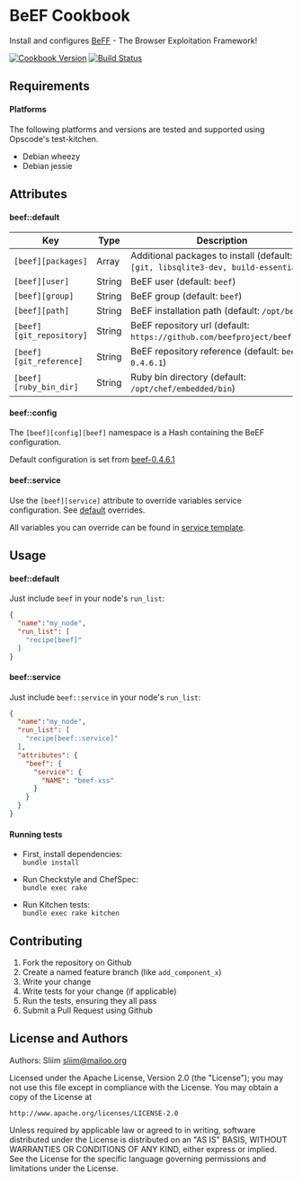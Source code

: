 BeEF Cookbook
=============
Install and configures [BeFF](http://beefproject.com) - The Browser Exploitation Framework!

[![Cookbook Version](https://img.shields.io/cookbook/v/beef.svg)](https://community.opscode.com/cookbooks/beef) [![Build Status](https://secure.travis-ci.org/sliim-cookbooks/beef.png)](http://travis-ci.org/sliim-cookbooks/beef)

Requirements
------------
#### Platforms
The following platforms and versions are tested and supported using Opscode's test-kitchen.
- Debian wheezy
- Debian jessie

Attributes
----------
#### beef::default
|               Key        |  Type  |                 Description                                                        |
| ------------------------ | ------ | ---------------------------------------------------------------------------------- |
| `[beef][packages]`       | Array  | Additional packages to install (default: `[git, libsqlite3-dev, build-essential]`) |
| `[beef][user]`           | String | BeEF user (default: `beef`)                                                        |
| `[beef][group]`          | String | BeEF group (default: `beef`)                                                       |
| `[beef][path]`           | String | BeEF installation path (default: `/opt/beef`)                                      |
| `[beef][git_repository]` | String | BeEF repository url (default: `https://github.com/beefproject/beef.git`)           |
| `[beef][git_reference]`  | String | BeEF repository reference (default: `beef-0.4.6.1`)                                |
| `[beef][ruby_bin_dir]`   | String | Ruby bin directory (default: `/opt/chef/embedded/bin`)                             |

#### beef::config
The `[beef][config][beef]` namespace is a Hash containing the BeEF configuration.

Default configuration is set from [beef-0.4.6.1](https://github.com/beefproject/beef/blob/beef-0.4.6.1/config.yaml)

#### beef::service
Use the `[beef][service]` attribute to override variables service configuration. See [default](attributes/service.rb) overrides.

All variables you can override can be found in [service template](template/default/init.erb#L13-L20).

Usage
-----
#### beef::default
Just include `beef` in your node's `run_list`:

```json
{
  "name":"my_node",
  "run_list": [
    "recipe[beef]"
  ]
}
```

#### beef::service
Just include `beef::service` in your node's `run_list`:

```json
{
  "name":"my_node",
  "run_list": [
    "recipe[beef::service]"
  ],
  "attributes": {
    "beef": {
      "service": {
        "NAME": "beef-xss"
      }
    }
  }
}
```

#### Running tests

- First, install dependencies:  
`bundle install`

- Run Checkstyle and ChefSpec:  
`bundle exec rake`

- Run Kitchen tests:  
`bundle exec rake kitchen`  

Contributing
------------

1. Fork the repository on Github
2. Create a named feature branch (like `add_component_x`)
3. Write your change
4. Write tests for your change (if applicable)
5. Run the tests, ensuring they all pass
6. Submit a Pull Request using Github

License and Authors
-------------------
Authors: Sliim <sliim@mailoo.org> 

Licensed under the Apache License, Version 2.0 (the "License"); you may not use this file except in compliance with the License. You may obtain a copy of the License at

    http://www.apache.org/licenses/LICENSE-2.0

Unless required by applicable law or agreed to in writing, software distributed under the License is distributed on an "AS IS" BASIS, WITHOUT WARRANTIES OR CONDITIONS OF ANY KIND, either express or implied. See the License for the specific language governing permissions and limitations under the License.

